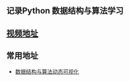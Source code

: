 ## 记录Python 数据结构与算法学习

## [视频地址](https://www.bilibili.com/video/BV1uA411N7c5?spm_id_from=333.337.search-card.all.click)


## 常用地址
- [数据结构与算法动态可视化](https://visualgo.net/zh)

